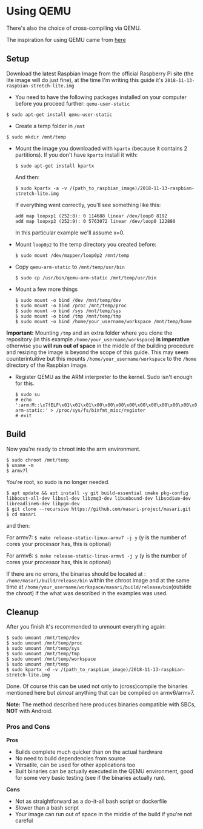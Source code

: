 # Using QEMU

There's also the choice of cross-compiling via QEMU.

The inspiration for using QEMU came from [here](https://sentryytech.blogspot.de/2013/02/faster-compiling-on-emulated-raspberry.html)

## Setup
Download the latest Raspbian Image from the official Raspberry Pi site (the lite image will do just fine), at the time I'm writing this guide it's ``2018-11-13-raspbian-stretch-lite.img``
* You need to have the following packages installed on your computer before you proceed further: ``qemu-user-static``

``$ sudo apt-get install qemu-user-static``

* Create a temp folder in ``/mnt``

``$ sudo mkdir /mnt/temp``

* Mount the image you downloaded with ``kpartx`` (because it contains 2 partitions). If you don't have ``kpartx`` install it with:

      $ sudo apt-get install kpartx
  And then:
  
      $ sudo kpartx -a -v /(path_to_raspbian_image)/2018-11-13-raspbian-stretch-lite.img
  
  If everything went correctly, you'll see something like this:


      add map loopxp1 (252:8): 0 114688 linear /dev/loop0 8192
      add map loopxp2 (252:9): 0 5763072 linear /dev/loop0 122880

  In this particular example we'll assume x=0. 

* Mount ``loop0p2`` to the temp directory you created before:

      $ sudo mount /dev/mapper/loop0p2 /mnt/temp

* Copy ``qemu-arm-static`` to ``/mnt/temp/usr/bin``

      $ sudo cp /usr/bin/qemu-arm-static /mnt/temp/usr/bin

* Mount a few more things 
   
  

      $ sudo mount -o bind /dev /mnt/temp/dev
      $ sudo mount -o bind /proc /mnt/temp/proc
      $ sudo mount -o bind /sys /mnt/temp/sys
      $ sudo mount -o bind /tmp /mnt/temp/tmp
      $ sudo mount -o bind /home/your_username/workspace /mnt/temp/home


**Important:** Mounting ``/tmp`` and an extra folder where you clone the repository (in this example ``/home/your_username/workspace``) **is imperative** otherwise you **will run out of space**  in the middle of the building procedure and resizing the image is beyond the scope of this guide.
This may seem counterintuitive but this mounts ``/home/your_username/workspace`` to the `/home` directory of the Raspbian image.

* Register QEMU as the ARM interpreter to the kernel. Sudo isn't enough for this.
    
      $ sudo su
      # echo ':arm:M::\x7fELF\x01\x01\x01\x00\x00\x00\x00\x00\x00\x00\x00\x00\x02\x00\x28\x00:\xff\xff\xff\xff\xff\xff\xff\x00\xff\xff\xff\xff\xff\xff\xff\xff\xfe\xff\xff\xff:/usr/bin/qemu-arm-static:' > /proc/sys/fs/binfmt_misc/register
      # exit
    
## Build

Now you're ready to chroot into the arm environment.

    $ sudo chroot /mnt/temp
    $ uname -m
    $ armv7l

You're root, so sudo is no longer needed.

    $ apt update && apt install -y git build-essential cmake pkg-config libboost-all-dev libssl-dev libzmq3-dev libunbound-dev libsodium-dev libreadline6-dev libpgm-dev
    $ git clone --recursive https://github.com/masari-project/masari.git
    $ cd masari

and then:

For armv7:
``$ make release-static-linux-armv7 -j y`` (y is the number of cores your processor has, this is optional)

For armv6:
``$ make release-static-linux-armv6 -j y`` (y is the number of cores your processor has, this is optional)

If there are no errors, the binaries should be located at : ``/home/masari/build/release/bin`` within the chroot image and at the same time at ``/home/your_username/workspace/masari/build/release/bin``(outside the chroot) if the what was described in the examples was used.

## Cleanup
After you finish it's recommended to unmount everything again:

    $ sudo umount /mnt/temp/dev
    $ sudo umount /mnt/temp/proc
    $ sudo umount /mnt/temp/sys
    $ sudo umount /mnt/temp/tmp 
    $ sudo umount /mnt/temp/workspace
    $ sudo umount /mnt/temp
    $ sudo kpartx -d -v /(path_to_raspbian_image)/2018-11-13-raspbian-stretch-lite.img

Done.
Of course this can be used not only to (cross)compile the binaries mentioned here but  *almost* anything that can be compiled on armv6/armv7.

**Note:** The method described here produces binaries compatible with SBCs, **NOT** with Android.

### Pros and Cons
**Pros**

 - Builds complete much quicker than on the actual hardware
 - No need to build dependencies from source
 - Versatile, can be used for other applications too
 - Built binaries can be actually executed in the QEMU environment, good for some very basic testing (see if the binaries actually run).
 
 **Cons**
 
 - Not as straightforward as a do-it-all bash script or dockerfile
 - Slower than a bash script
 - Your image can run out of space in the middle of the build if you're not careful
